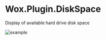 Wox.Plugin.DiskSpace
====================

Display of available hard drive disk space

![example](http://habrastorage.org/files/6aa/3e5/eac/6aa3e5eac2904f05bde21498a1555f3e.png)
